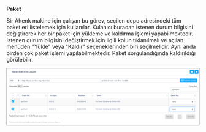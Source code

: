 **Paket**

Bir Ahenk makine için çalışan bu görev, seçilen depo adresindeki tüm paketleri listelemek için kullanılar. 
Kulanıcı buradan istenen durum bilgisini değiştirerek her bir paket için 
yükleme ve kaldırma işlemi yapabilmektedir. İstenen durum bilgisini değiştirmek için ilgili kolun tıklanılmalı 
ve açılan menüden "Yükle" veya "Kaldır" seçeneklerinden biri seçilmelidir. Aynı anda birden çok 
paket işlemi yapılabilmektedir. Paket sorgulandığında kaldırıldığı görülebilir. 

![Paket_Kur_Veya_Kaldır](../images/istemcigrupyonetimi/paket_kur_veya_kaldir.png)